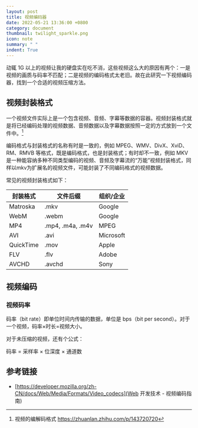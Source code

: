 ```yaml
---
layout: post
title: 视频编码器
date: 2022-05-21 13:36:00 +0800
category: document
thumbnail: twilight_sparkle.png
icon: note
summary: " "
indent: True
---
```


动辄 1G 以上的视频让我的硬盘实在吃不消，这些视频这么大的原因有两个：一是视频的画质与码率不匹配；二是视频的编码格式太老旧。故在此研究一下视频编码器，找到一个合适的视频压缩方法。

## 视频封装格式

一个视频文件实际上是一个包含视频、音频、字幕等数据的容器。​ 视频封装格式就是将已经编码处理的视频数据、音频数据以及字幕数据按照一定的方式放到一个文件中。[^1]

编码格式与封装格式的名称有时是一致的，例如 MPEG、WMV、DivX、XviD、RM、RMVB 等格式，既是编码格式，也是封装格式；有时却不一致，例如 MKV 是一种能容纳多种不同类型编码的视频、音频及字幕流的“万能”视频封装格式，同样以mkv为扩展名的视频文件，可能封装了不同编码格式的视频数据。

常见的视频封装格式如下：

|封装格式|文件后缀|组织/企业|
|-------|-------|----|
|Matroska|.mkv|Google|
|WebM|.webm|Google|
|MP4|.mp4, .m4a, .m4v|MPEG|
|AVI|.avi|Microsoft|
|QuickTime|.mov|Apple|
|FLV|.flv|Adobe|
|AVCHD|.avchd|Sony|

[^1]: 视频的编解码格式 <https://zhuanlan.zhihu.com/p/143720720>

## 视频编码

### 视频码率

码率（bit rate）即单位时间内传输的数据，单位是 bps（bit per second）。对于一个视频，码率×时长=视频大小。

对于未压缩的视频，还有个公式：

码率 = 采样率 × 位深度 × 通道数

## 参考链接

- [https://developer.mozilla.org/zh-CN/docs/Web/Media/Formats/Video_codecs](Web 开发技术 - 视频编码指南)